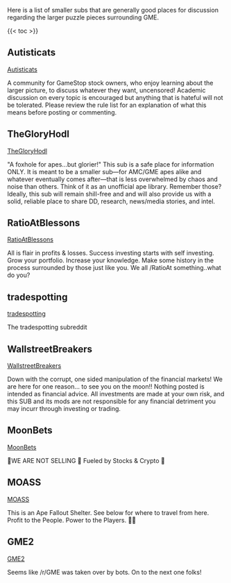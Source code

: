 Here is a list of smaller subs that are generally good places for discussion regarding the larger puzzle pieces surrounding GME.


{{< toc >}}

## Autisticats

[Autisticats](https://www.reddit.com/r/Autisticats/)

A community for GameStop stock owners, who enjoy learning about the larger picture, to discuss whatever they want, uncensored! Academic discussion on every topic is encouraged but anything that is hateful will not be tolerated. Please review the rule list for an explanation of what this means before posting or commenting.

## TheGloryHodl

[TheGloryHodl](https://www.reddit.com/r/TheGloryHodl/)

"A foxhole for apes...but glorier!" This sub is a safe place for information ONLY. It is meant to be a smaller sub—for AMC/GME apes alike and whatever eventually comes after—that is less overwhelmed by chaos and noise than others. Think of it as an unofficial ape library. Remember those? Ideally, this sub will remain shill-free and and will also provide us with a solid, reliable place to share DD, research, news/media stories, and intel.

## RatioAtBlessons

[RatioAtBlessons](https://www.reddit.com/r/ratioatblessons/)

All is flair in profits & losses. Success investing starts with self investing. Grow your portfolio. Increase your knowledge. Make some history in the process surrounded by those just like you. We all /RatioAt something..what do you?

## tradespotting

[tradespotting](https://www.reddit.com/r/tradespotting/)

The tradespotting subreddit

## WallstreetBreakers

[WallstreetBreakers](https://www.reddit.com/r/WallstreetBreakers/)

Down with the corrupt, one sided manipulation of the financial markets! We are here for one reason... to see you on the moon!! Nothing posted is intended as financial advice. All investments are made at your own risk, and this SUB and its mods are not responsible for any financial detriment you may incurr through investing or trading.

## MoonBets

[MoonBets](https://www.reddit.com/r/MoonBets/)

💎WE ARE NOT SELLING 💎 Fueled by Stocks & Crypto 🚀

## MOASS

[MOASS](https://www.reddit.com/r/MOASS/)

This is an Ape Fallout Shelter. See below for where to travel from here. Profit to the People. Power to the Players. 💎✊

## GME2

[GME2](https://www.reddit.com/r/GME2/)

Seems like /r/GME was taken over by bots. On to the next one folks!
